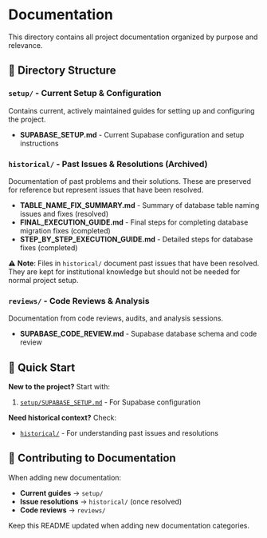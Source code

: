 # Documentation

This directory contains all project documentation organized by purpose and relevance.

## 📁 Directory Structure

### `setup/` - Current Setup & Configuration

Contains current, actively maintained guides for setting up and configuring the project.

- **SUPABASE_SETUP.md** - Current Supabase configuration and setup instructions

### `historical/` - Past Issues & Resolutions (Archived)

Documentation of past problems and their solutions. These are preserved for reference but represent issues that have been resolved.

- **TABLE_NAME_FIX_SUMMARY.md** - Summary of database table naming issues and fixes (resolved)
- **FINAL_EXECUTION_GUIDE.md** - Final steps for completing database migration fixes (completed)
- **STEP_BY_STEP_EXECUTION_GUIDE.md** - Detailed steps for database fixes (completed)

⚠️ **Note**: Files in `historical/` document past issues that have been resolved. They are kept for institutional knowledge but should not be needed for normal project setup.

### `reviews/` - Code Reviews & Analysis

Documentation from code reviews, audits, and analysis sessions.

- **SUPABASE_CODE_REVIEW.md** - Supabase database schema and code review

## 🎯 Quick Start

**New to the project?** Start with:

1. [`setup/SUPABASE_SETUP.md`](setup/SUPABASE_SETUP.md) - For Supabase configuration

**Need historical context?** Check:

- [`historical/`](historical/) - For understanding past issues and resolutions

## 📝 Contributing to Documentation

When adding new documentation:

- **Current guides** → `setup/`
- **Issue resolutions** → `historical/` (once resolved)
- **Code reviews** → `reviews/`

Keep this README updated when adding new documentation categories.
